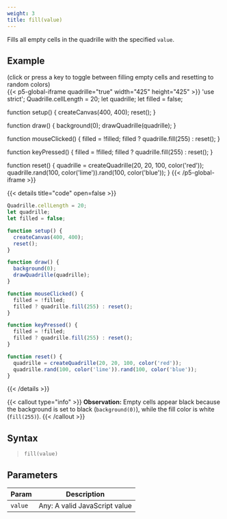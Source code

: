 ```yaml
---
weight: 3
title: fill(value)
---
```


Fills all empty cells in the quadrille with the specified `value`.

## Example

(click or press a key to toggle between filling empty cells and resetting to random colors)\
{{< p5-global-iframe quadrille="true" width="425" height="425" >}}
'use strict';
Quadrille.cellLength = 20;
let quadrille;
let filled = false;

function setup() {
  createCanvas(400, 400);
  reset();
}

function draw() {
  background(0);
  drawQuadrille(quadrille);
}

function mouseClicked() {
  filled = !filled;
  filled ? quadrille.fill(255) : reset();
}

function keyPressed() {
  filled = !filled;
  filled ? quadrille.fill(255) : reset();
}

function reset() {
  quadrille = createQuadrille(20, 20, 100, color('red'));
  quadrille.rand(100, color('lime')).rand(100, color('blue'));
}
{{< /p5-global-iframe >}}

{{< details title="code" open=false >}}
```js
Quadrille.cellLength = 20;
let quadrille;
let filled = false;

function setup() {
  createCanvas(400, 400);
  reset();
}

function draw() {
  background(0);
  drawQuadrille(quadrille);
}

function mouseClicked() {
  filled = !filled;
  filled ? quadrille.fill(255) : reset();
}

function keyPressed() {
  filled = !filled;
  filled ? quadrille.fill(255) : reset();
}

function reset() {
  quadrille = createQuadrille(20, 20, 100, color('red'));
  quadrille.rand(100, color('lime')).rand(100, color('blue'));
}
```
{{< /details >}}

{{< callout type="info" >}}
**Observation:** Empty cells appear black because the background is set to black (`background(0)`), while the fill color is white (`fill(255)`).
{{< /callout >}}

## Syntax

> `fill(value)`

## Parameters

| Param     | Description                                                                                                                         |
|-----------|-------------------------------------------------------------------------------------------------------------------------------------|
| `value`   | Any: A valid JavaScript value                                                        |